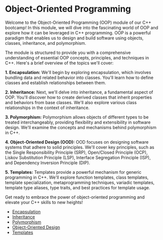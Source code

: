 # Object-Oriented Programming
Welcome to the Object-Oriented Programming (OOP) module of our C++ bootcamp! In this module, we will dive into the fascinating world of OOP and explore how it can be leveraged in C++ programming. OOP is a powerful paradigm that enables us to design and build software using objects, classes, inheritance, and polymorphism.

The module is structured to provide you with a comprehensive understanding of essential OOP concepts, principles, and techniques in C++. Here's a brief overview of the topics we'll cover:

**1. Encapsulation:** We'll begin by exploring encapsulation, which involves bundling data and related behavior into classes. You'll learn how to define classes and establish relationships between them.

**2. Inheritance:** Next, we'll delve into inheritance, a fundamental aspect of OOP. You'll discover how to create derived classes that inherit properties and behaviors from base classes. We'll also explore various class relationships in the context of inheritance.

**3. Polymorphism:** Polymorphism allows objects of different types to be treated interchangeably, providing flexibility and extensibility in software design. We'll examine the concepts and mechanisms behind polymorphism in C++.

**4. Object-Oriented Design (OOD):** OOD focuses on designing software systems that adhere to solid principles. We'll cover key principles, such as the Single Responsibility Principle (SRP), Open/Closed Principle (OCP), Liskov Substitution Principle (LSP), Interface Segregation Principle (ISP), and Dependency Inversion Principle (DIP).

**5. Templates:** Templates provide a powerful mechanism for generic programming in C++. We'll explore function templates, class templates, template specialization, metaprogramming techniques, variadic templates, template type aliases, type traits, and best practices for template usage.

Get ready to embrace the power of object-oriented programming and elevate your C++ skills to new heights!

* [Encapsulation](./01_Classes_Objects/index.html)
* [Inheritance](./02_Inheritance/index.html)
* [Polymorphism](./03_Polymorphism/index.html)
* [Object-Oriented Design](./04_OOD/index.html)
* [Templates](./05_Templates/index.html)
